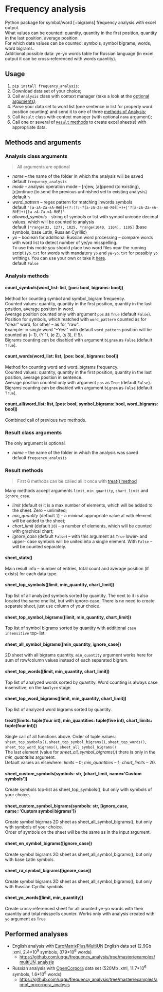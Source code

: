 ﻿# Frequency analysis

Python package for symbol/word [+bigrams] frequency analysis with excel output.
<br>What values can be counted: quantity, quantity in the first position, quantity in the last position, average position.
<br>For which data values can be counted: symbols, symbol bigrams, words, word bigrams.
<br>Additional possible data: ye-yo words table for Russian language (in excel output it can be cross-referenced with words quantity).

## Usage

1. <code>pip install frequency_analysis</code>;
2. Download data set of your choice;
3. Call <code>Analysis</code> class with context manager (take a look at the [optional arguments](#analysis-class-arguments));
4. Parse your data set to word list (one sentence in list for properly word position counting) and send it to one of three [methods of Analysis](#analysis-methods);
5. Call <code>Result</code> class with context manager (with optional <code>name</code> argument);
6. Call one or several of [<code>Result</code> methods](#result-methods) to create excel sheet(s) with appropriate data.

## Methods and arguments

### Analysis class arguments

> All arguments are optional

* *name* – the name of the folder in which the analysis will be saved
<br>default <code>frequency_analysis</code>
* *mode* – analysis operation mode – [n]ew, [a]ppend (to existing), [c]ontinue (to send the previous unfinished set to existing analysis)
<br>default <code>n</code>
* *word_pattern* – regex pattern for matching inwords symbols
<br>default <code>'[a-zA-Zа-яА-ЯёЁ]+(?:(?:-?[a-zA-Zа-яА-ЯёЁ]+)+|\'?[a-zA-Zа-яА-ЯёЁ]+)|[a-zA-Zа-яА-ЯёЁ]'</code>
* *allowed_symbols* – string of symbols or list with symbol unicode decimal values, which will be counted to analysis 
<br>default <code>[\*range(32, 127), 1025, \*range(1040, 1104), 1105]</code> (base symbols, base Latin, Russian Cyrillic)
* *yo* – boolean for additional Russian word processing – compare words with word list to detect number of ye/yo misspelling.
<br>To use this mode you should place two word files near the running script (<code>yo.txt</code> for words with mandatory <code>yo</code> and <code>ye-yo.txt</code> for possibly <code>yo</code> writting). You can use your own or take it [here](https://github.com/uqqu/yo_dict).
<br>default <code>False</code>

### Analysis methods

#### count_symbols(word_list: list, [pos: bool, bigrams: bool])
Method for counting symbol and symbol_bigram frequency.
<br>Counted values: quantity, quantity in the first position, quantity in the last position, average position in word.
<br>Average position counted only with argument <code>pos</code> as <code>True</code> (default <code>False</code>). 
<br>Position for symbols, which matched with <code>word_pattern</code> counted as for "clear" word, for other – as for "raw".
<br>Example: in single word "–Yes!" with default <code>word_pattern</code> position will be counted as (– 1), (Y 1), (e 2), (s 3), (! 5).
<br>Bigrams counting can be disabled with argument <code>bigram</code> as <code>False</code> (default <code>True</code>).

#### count_words(word_list: list, [pos: bool, bigrams: bool])
Method for counting word and word_bigrams frequency. 
<br>Counted values: quantity, quantity in the first position, quantity in the last position, average position in sentence.
<br>Average position counted only with argument <code>pos</code> as <code>True</code> (default <code>False</code>). 
<br>Bigrams counting can be disabled with argument <code>bigram</code> as <code>False</code> (default <code>True</code>).

#### count_all(word_list: list, [pos: bool, symbol_bigrams: bool, word_bigrams: bool])
Combined call of previous two methods.

### Result class arguments

The only argument is optional
* *name* – the name of the folder in which the analysis was saved
<br>default <code>frequency_analysis</code>

### Result methods

> First 6 methods can be called all it once with <a href="#treat">treat() method</a>

Many methods accept arguments <code>limit</code>, <code>min_quantity</code>, <code>chart_limit</code> and <code>ignore_case</code>.
* *limit* (default <code>0</code>) it is a max number of elements, which will be added to the sheet. Zero – unlimited;
* *min_quantity* (default <code>1</code>) – a minimal appropriate value at with element will be added to the sheet;
* *chart_limit* (default <code>20</code>) – a number of elements, which will be counted with graphical chart;
* *ignore_case* (default <code>False</code>) – with this argument as <code>True</code> lower- and upper- case symbols will be united into a single element. With <code>False</code> – will be counted separately.

#### sheet_stats()
Main result info – number of entries, total count and average position (if exists) for each data type.

#### sheet_top_symbols([limit, min_quantity, chart_limit])
Top list of all analyzed symbols sorted by quantity. The next to it is also located the same one list, but with ignore-case. There is no need to create separate sheet, just use column of your choice.

#### sheet_top_symbol_bigrams([limit, min_quantity, chart_limit])
Top list of symbol bigrams sorted by quantity with additional <code>case insensitive</code> top-list.

#### sheet_all_symbol_bigrams([min_quantity, ignore_case])
2D sheet with all bigrams quantity. <code>min_quantity</code> argument works here for sum of row/column values instead of each separated bigram.

#### sheet_top_words([limit, min_quantity, chart_limit])
Top list of analyzed words sorted by quantity. Word counting is always case insensitive, on the <code>Analyze</code> stage.

#### sheet_top_word_bigrams([limit, min_quantity, chart_limit])
Top list of analyzed word bigrams sorted by quantity.

#### treat([limits: tuple(four int), min_quantities: tuple(five int), chart_limits: tuple(four int)])
Single call of all functions above. Order of tuple values: <code>sheet_top_symbols()</code>, <code>sheet_top_symbol_bigrams()</code>, <code>sheet_top_words()</code>, <code>sheet_top_word_bigrams()</code>, <code>sheet_all_symbol_bigrams()</code>
<br>The last element (value for *sheet_all_symbol_bigrams()*) there is only in the *min_quantities* argument.
<br>Default values as elsewhere: *limits* – 0; *min_quantities* – 1; *chart_limits* – 20.

#### sheet_custom_symbols(symbols: str, [chart_limit, name='Custom symbols'])
Create symbols top-list as sheet_top_symbols(), but only with symbols of your choice.

#### sheet_custom_symbol_bigrams(symbols: str, [ignore_case, name='Custom symbol bigrams'])
Create symbol bigrmas 2D sheet as sheet_all_symbol_bigrams(), but only with symbols of your choice.
<br>Order of symbols on the sheet will be the same as in the input argument.

#### sheet_en_symbol_bigrams([ignore_case])
Create symbol bigrams 2D sheet as sheet_all_symbol_bigrams(), but only with base Latin symbols.

#### sheet_ru_symbol_bigrams([ignore_case])
Create symbol bigrams 2D sheet as sheet_all_symbol_bigrams(), but only with Russian Cyrillic symbols.

#### sheet_yo_words([limit, min_quantity])
Create cross-referenced sheet for all counted ye-yo words with their quantity and total misspells counter. Works only with analysis created with <code>yo</code> argument as <code>True</code>

## Performed analyses

* English analysis with [EuroMatrixPlus/MultiUN](http://www.euromatrixplus.net/multi-un/) English data set (2.9Gb .xml, 2.4\*10<sup>9</sup> symbols, 379\*10<sup>6</sup> words)
	* https://github.com/uqqu/frequency_analysis/tree/master/examples/multiUN_analysis
* Russian analysis with [OpenCorpora](http://opencorpora.org/) data set (520Mb .xml, 11.7\*10<sup>6</sup> symbols, 1.6\*10<sup>6</sup> words)
	* https://github.com/uqqu/frequency_analysis/tree/master/examples/annot_opcorpora_analysis